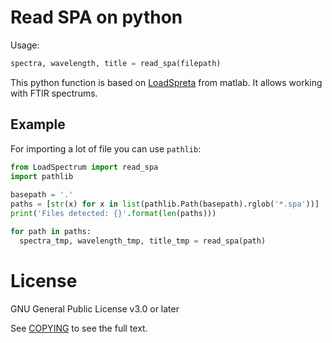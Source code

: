 # Read SPA on python

Usage:
```python
spectra, wavelength, title = read_spa(filepath)
```

This python function is based on [LoadSpreta](https://la.mathworks.com/matlabcentral/fileexchange/57904-loadspectra) from matlab. It allows working with FTIR spectrums.

## Example
For importing a lot of file you can use ``pathlib``:

```python
from LoadSpectrum import read_spa
import pathlib
 
basepath = '.'
paths = [str(x) for x in list(pathlib.Path(basepath).rglob('*.spa'))]
print('Files detected: {}'.format(len(paths)))

for path in paths:
  spectra_tmp, wavelength_tmp, title_tmp = read_spa(path)
```

# License
GNU General Public License v3.0 or later

See [COPYING](COPYING) to see the full text.
